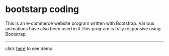 # bootstarp coding

This is an e-commerce website program written with Bootstrap. Various animations have also been used in it.This program is fully responsive using Bootstrap.
 
---

click [here](https://amiryar6391.github.io/shop-bootstrapt/) to see demo
